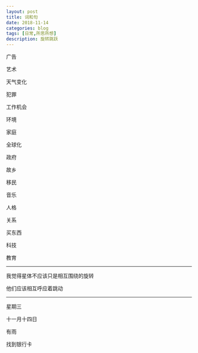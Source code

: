 ```yaml
---
layout: post
title: 词和句
date: 2018-11-14
categories: blog
tags: [日常,所思所想]
description: 旋转跳跃
---
```


广告

艺术

天气变化

犯罪

工作机会

环境

家庭

全球化

政府

故乡

移民

音乐

人格

关系

买东西

科技

教育

-------

我觉得星体不应该只是相互围绕的旋转

他们应该相互呼应着跳动

------

星期三

十一月十四日

有雨

找到银行卡
